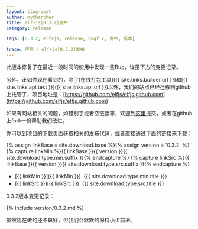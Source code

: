 ```yaml
---
layout: blog-post
author: mytharcher
title: elf+js[0.3.2]发布
category: release

tags: [0.3.2, elf+js, release, bugfix, 发布, 版本]

trace: 博客 / elf+js[0.3.2]发布
---
```


此版本修复了在最近一段时间的使用中发现一些Bug，详见下方的变更记录。

另外，正如你现在看到的，除了[在线打包工具]({{ site.links.builder.url }})和[{{ site.links.api.text }}]({{ site.links.api.url }})以外，我们的站点已经迁移到github上托管了，项目地址是：[https://github.com/elfjs/elfjs.github.com](https://github.com/elfjs/elfjs.github.com)

如果有网站相关的问题，如错别字或者空链接等，欢迎到[这里](https://github.com/elfjs/elfjs.github.com/issues)提交，或者在github上fork一份帮助我们改进。

你可以到项目的[下载页面](/downloads/)获取相关的发布代码，或者直接通过下面的链接来下载：

{% assign linkBase = site.download.base %}{% assign version = '0.3.2' %}
{% capture linkMin %}{{ linkBase }}{{ version }}{{ site.download.type.min.suffix }}{% endcapture %}
{% capture linkSrc %}{{ linkBase }}{{ version }}{{ site.download.type.src.suffix }}{% endcapture %}
* [{{ linkMin }}]({{ linkMin }})（{{ site.download.type.min.title }}）
* [{{ linkSrc }}]({{ linkSrc }})（{{ site.download.type.src.title }}）

0.3.2版本变更记录：

{% include version/0.3.2.md %}

虽然现在做的还不算好，但我们会默默的保持小步前进。